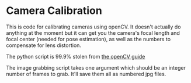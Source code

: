 # Camera Calibration

This is code for calibrating cameras using openCV. It doesn't actually do anything at the moment but it can get you
the camera's focal length and focal center (needed for pose estimation), as well as the numbers to compensate
for lens distortion.

The python script is 99.9% stolen from [the openCV guide](https://docs.opencv.org/4.x/dc/dbb/tutorial_py_calibration.html)

The image grabbing script takes one argument which should be an integer number of frames to grab. It'll save them all as numbered
jpg files.
